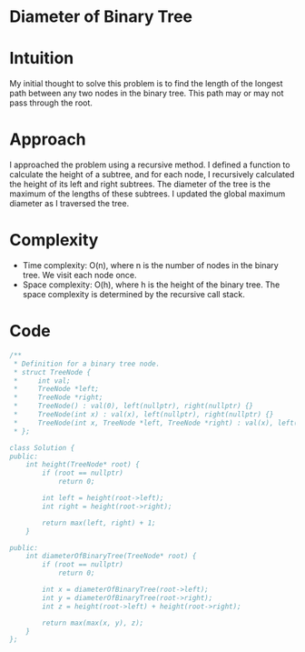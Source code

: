 # Diameter of Binary Tree

# Intuition
My initial thought to solve this problem is to find the length of the longest path between any two nodes in the binary tree. This path may or may not pass through the root.

# Approach
I approached the problem using a recursive method. I defined a function to calculate the height of a subtree, and for each node, I recursively calculated the height of its left and right subtrees. The diameter of the tree is the maximum of the lengths of these subtrees. I updated the global maximum diameter as I traversed the tree.

# Complexity
- Time complexity: O(n), where n is the number of nodes in the binary tree. We visit each node once.
- Space complexity: O(h), where h is the height of the binary tree. The space complexity is determined by the recursive call stack.

# Code
```cpp
/**
 * Definition for a binary tree node.
 * struct TreeNode {
 *     int val;
 *     TreeNode *left;
 *     TreeNode *right;
 *     TreeNode() : val(0), left(nullptr), right(nullptr) {}
 *     TreeNode(int x) : val(x), left(nullptr), right(nullptr) {}
 *     TreeNode(int x, TreeNode *left, TreeNode *right) : val(x), left(left), right(right) {}
 * };

class Solution {
public:
    int height(TreeNode* root) {
        if (root == nullptr)
            return 0;

        int left = height(root->left);
        int right = height(root->right);

        return max(left, right) + 1;
    }

public:
    int diameterOfBinaryTree(TreeNode* root) {
        if (root == nullptr)
            return 0;

        int x = diameterOfBinaryTree(root->left);
        int y = diameterOfBinaryTree(root->right);
        int z = height(root->left) + height(root->right);

        return max(max(x, y), z);
    }
};
